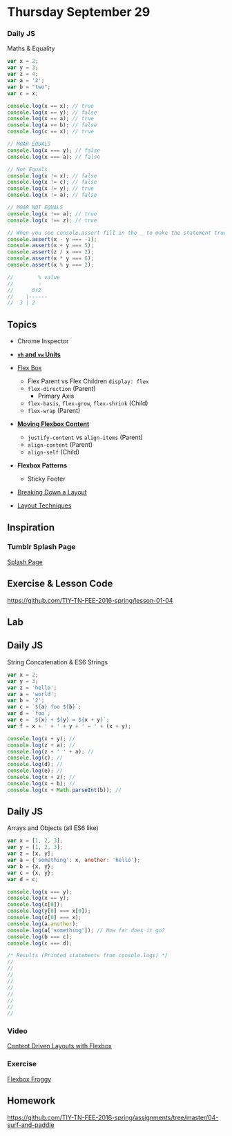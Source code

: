 # Thursday September 29

### Daily JS

Maths & Equality

```js
var x = 2;
var y = 3;
var z = 4;
var a = '2';
var b = "two";
var c = x;

console.log(x == x); // true
console.log(x == y); // false
console.log(x == a); // true
console.log(a == b); // false
console.log(c == x); // true

// MOAR EQUALS
console.log(x === y); // false
console.log(x === a); // false

// Not Equals
console.log(x != x); // false
console.log(x != c); // false
console.log(x != y); // true
console.log(x != a); // false

// MOAR NOT EQUALS
console.log(x !== a); // true
console.log(x !== z); // true

// When you see console.assert fill in the _ to make the statement true
console.assert(x - y === -1);
console.assert(x + y === 5);
console.assert(z / x === 2);
console.assert(x * y === 6);
console.assert(x % y === 2);

//        % value
//        ˅
//      0r2
//    |------
//  3 | 2
```

## Topics

* Chrome Inspector
* **[`vh` and `vw` Units](https://css-tricks.com/the-lengths-of-css/#article-header-id-12)**
* [Flex Box](https://online.theironyard.com/paths/579/units/3469/lessons/14037)
  - Flex Parent vs Flex Children `display: flex`
  - `flex-direction` (Parent)
    * Primary Axis
  - `flex-basis`, `flex-grow`, `flex-shrink` (Child)
  - `flex-wrap` (Parent)
* **[Moving Flexbox Content](https://css-tricks.com/snippets/css/a-guide-to-flexbox/)**
  - `justify-content` vs `align-items` (Parent)
  - `align-content` (Parent)
  - `align-self` (Child)
* **Flexbox Patterns**
  - Sticky Footer

* [Breaking Down a Layout](https://online.theironyard.com/paths/579/units/3469/lessons/14038)
* [Layout Techniques](https://online.theironyard.com/paths/579/units/3469/lessons/14039)

## Inspiration

### Tumblr Splash Page

[Splash Page](http://themes.iamabdus.com/star/1.1/index.html)

## Exercise & Lesson Code

https://github.com/TIY-TN-FEE-2016-spring/lesson-01-04

## Lab


## Daily JS

String Concatenation & ES6 Strings

```js
var x = 2;
var y = 3;
var z = 'hello';
var a = 'world';
var b = '2';
var c = `${a} foo ${b}`;
var d = `foo`;
var e = `${x} + ${y} = ${x + y}`;
var f = x + ' + ' + y + ' = ' + (x + y);

console.log(x + y); //
console.log(z + a); //
console.log(z + ' ' + a); //
console.log(c); //
console.log(d); //
console.log(e); //
console.log(x + z); //
console.log(x + b); //
console.log(x + Math.parseInt(b)); //
```

## Daily JS

Arrays and Objects (all ES6 like)

```js
var x = [1, 2, 3];
var y = [1, 2, 3];
var z = [x, y];
var a = {'something': x, another: 'hello'};
var b = {x, y};
var c = {x, y};
var d = c;

console.log(x === y);
console.log(x == y);
console.log(x[0]);
console.log(y[0] === x[0]);
console.log(z[0] === x);
console.log(a.another);
console.log(a['something']); // How far does it go?
console.log(b === c);
console.log(c === d);

/* Results (Printed statements from console.logs) */
//
//
//
//
//
//
//
//
//
```

### Video

[Content Driven Layouts with Flexbox](https://youtu.be/R53ehAOaVpk)

### Exercise

[Flexbox Froggy](http://flexboxfroggy.com/)

## Homework

https://github.com/TIY-TN-FEE-2016-spring/assignments/tree/master/04-surf-and-paddle
